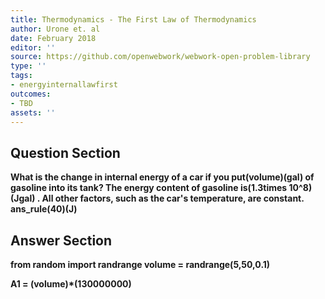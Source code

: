 ```yaml
---
title: Thermodynamics - The First Law of Thermodynamics
author: Urone et. al
date: February 2018
editor: ''
source: https://github.com/openwebwork/webwork-open-problem-library
type: ''
tags:
- energyinternallawfirst
outcomes:
- TBD
assets: ''
---
```


## Question Section 

<b>
What is the change in internal energy of a car if you put(volume)(gal) of gasoline into its tank? The energy content of gasoline is(1.3times 10^8)(Jgal) . All other factors, such as the car's temperature, are constant.
ans_rule(40)(J)


## Answer Section

from random import randrange
volume = randrange(5,50,0.1)

A1 = (volume)*(130000000)